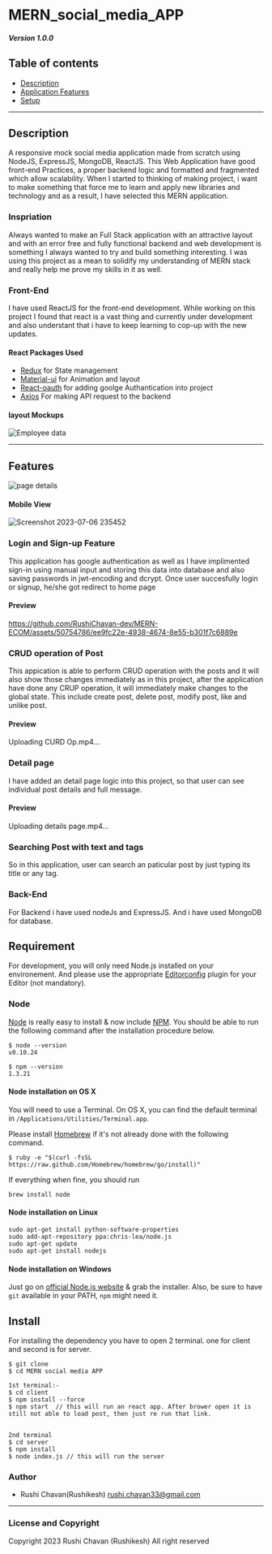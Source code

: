 # MERN_social_media_APP
##### Version 1.0.0
## Table of contents
* [Description](#Description)
* [Application Features](#Features)
* [Setup](#Requirement)

---
## Description

A responsive mock social media application made from scratch using NodeJS, ExpressJS, MongoDB, ReactJS. This Web Application have good front-end Practices, a proper backend logic and formatted and fragmented which allow scalability. When I started to thinking of making project, i want to make something that force me to learn and apply new libraries and technology and as a result, I have selected this MERN application.

### Inspriation
Always wanted to make an Full Stack application with an attractive layout and with an error free and fully functional backend and web development is something I always wanted to try and build something interesting. I was using this project as a mean to solidify my understanding of MERN stack and really help me prove my skills in it as well.

### Front-End 
I have used ReactJS for the front-end development. While working on this project I found that react is a vast thing and currently under development and also understant that i have to keep learning to cop-up with the new updates.

#### React Packages Used
* [Redux](https://redux.js.org/) for State management
* [Material-ui](https://mui.com/) for Animation and layout
* [React-oauth](https://www.npmjs.com/package/react-simple-oauth2-login) for adding goolge Authantication into project
* [Axios](https://www.npmjs.com/package/axios) For making API request to the backend

#### layout Mockups
![Employee data](/media_for_readMe/intro_Picture.png?raw=true "Employee Data title")

---
## Features
![page details](https://github.com/RushiChavan-dev/MERN-ECOM/assets/50754786/70d0aaa7-84bd-40a3-9571-1bada1183de9)

#### Mobile View

![Screenshot 2023-07-06 235452](https://github.com/RushiChavan-dev/MERN-ECOM/assets/50754786/531b9285-7300-48bd-9867-3f4c427f973f)

### Login and Sign-up Feature
This application has google authentication as well as I have implimented sign-in using manual input and storing this data into database and also saving passwords in jwt-encoding and dcrypt. Once user succesfully login or signup, he/she got redirect to home page

#### Preview



https://github.com/RushiChavan-dev/MERN-ECOM/assets/50754786/ee9fc22e-4938-4674-8e55-b301f7c6889e





### CRUD operation of Post
This appication is able to perform CRUD operation with the posts and it will also show those changes immediately as in this project, after the application have done any CRUP operation, it will immediately make changes to the global state. This include create post, delete post, modify post, like and unlike post.

#### Preview



Uploading CURD Op.mp4…



### Detail page 
I have added an detail page logic into this project, so that user can see individual post details and full message.

#### Preview



Uploading details page.mp4…



### Searching Post with text and tags
So in this application, user can search an paticular post by just typing its title or any tag. 

### Back-End
For Backend i have used nodeJs and ExpressJS. And i have used MongoDB for database.

## Requirement

For development, you will only need Node.js installed on your environement.
And please use the appropriate [Editorconfig](http://editorconfig.org/) plugin for your Editor (not mandatory).

### Node

[Node](http://nodejs.org/) is really easy to install & now include [NPM](https://npmjs.org/).
You should be able to run the following command after the installation procedure
below.

    $ node --version
    v0.10.24

    $ npm --version
    1.3.21

#### Node installation on OS X

You will need to use a Terminal. On OS X, you can find the default terminal in
`/Applications/Utilities/Terminal.app`.

Please install [Homebrew](http://brew.sh/) if it's not already done with the following command.

    $ ruby -e "$(curl -fsSL https://raw.github.com/Homebrew/homebrew/go/install)"

If everything when fine, you should run

    brew install node

#### Node installation on Linux

    sudo apt-get install python-software-properties
    sudo add-apt-repository ppa:chris-lea/node.js
    sudo apt-get update
    sudo apt-get install nodejs

#### Node installation on Windows

Just go on [official Node.js website](http://nodejs.org/) & grab the installer.
Also, be sure to have `git` available in your PATH, `npm` might need it.

## Install
For installing the dependency you have to open 2 terminal. one for client and second is for server.

    $ git clone 
    $ cd MERN social media APP
   
    1st terminal:-
    $ cd client
    $ npm install --force
    $ npm start  // this will run an react app. After brower open it is still not able to load post, then just re run that link.
    
    
    2nd terminal
    $ cd server
    $ npm install
    $ node index.js // this will run the server




### Author
- Rushi Chavan(Rushikesh) <rushi.chavan33@gmail.com>

---
### License and Copyright
Copyright 2023 Rushi Chavan (Rushikesh)
All right reserved
